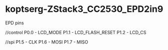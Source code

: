 # koptserg-ZStack3_CC2530_EPD2in9
  EPD pins

  //control
  P0.0 - LCD_MODE
  P1.1 - LCD_FLASH_RESET
  P1.2 - LCD_CS

  //spi
  P1.5 - CLK
  P1.6 - MOSI
  P1.7 - MISO
